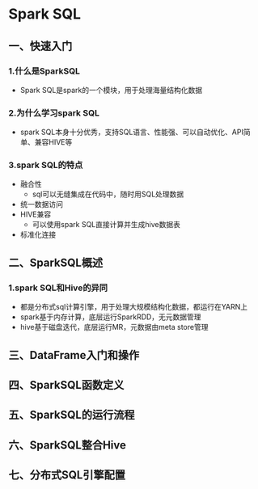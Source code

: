 # Spark SQL

## 一、快速入门
### 1.什么是SparkSQL
- Spark SQL是spark的一个模块，用于处理海量结构化数据

### 2.为什么学习spark SQL
- spark SQL本身十分优秀，支持SQL语言、性能强、可以自动优化、API简单、兼容HIVE等

### 3.spark SQL的特点
- 融合性
  - sql可以无缝集成在代码中，随时用SQL处理数据
- 统一数据访问
- HIVE兼容
  - 可以使用spark SQL直接计算并生成hive数据表
- 标准化连接

## 二、SparkSQL概述

### 1.spark SQL和Hive的异同
- 都是分布式sql计算引擎，用于处理大规模结构化数据，都运行在YARN上
- spark基于内存计算，底层运行SparkRDD，无元数据管理
- hive基于磁盘迭代，底层运行MR，元数据由meta store管理

## 三、DataFrame入门和操作

## 四、SparkSQL函数定义

## 五、SparkSQL的运行流程

## 六、SparkSQL整合Hive

## 七、分布式SQL引擎配置

